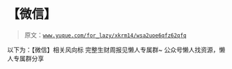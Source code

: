 # 【微信】

> 原文：[`www.yuque.com/for_lazy/xkrm14/wsa2uoe6qfz62qfq`](https://www.yuque.com/for_lazy/xkrm14/wsa2uoe6qfz62qfq)

<ne-p id="u1a65461b" data-lake-id="u1a65461b"><ne-text id="u34acb4e5">以下为：【微信】相关风向标</ne-text></ne-p> <ne-p id="u1c794c69" data-lake-id="u1c794c69"><ne-text id="ufa2d08ff">完整生财周报见懒人专属群~</ne-text></ne-p> <ne-p id="u517dbd18" data-lake-id="u517dbd18"><ne-text id="u53e29fd8">公众号懒人找资源，懒人专属群分享</ne-text></ne-p>